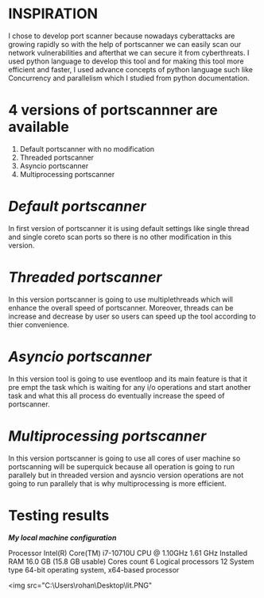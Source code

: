 # INSPIRATION
I chose to develop port scanner because nowadays cyberattacks are growing rapidly so with the help of portscanner we can easily scan our network vulnerabilities and afterthat we can secure it from cyberthreats. I used python language to develop this tool and for making this tool more efficient and faster, I used advance concepts of python language such like Concurrency and parallelism which I studied from python documentation.

# 4 versions of portscannner are available
1. Default portscanner with no modification
2. Threaded portscanner
3. Asyncio portscanner
4. Multiprocessing portscanner
 
# ___Default portscanner___
In first version of portscanner it is using default settings like single thread and single coreto scan ports so there is no other modification in this version.

# ___Threaded portscanner___
In this version portscanner is going to use multiplethreads which will enhance the overall speed of portscanner. Moreover, threads can be increase and decrease by user so users can speed up the tool according to thier convenience.

# ___Asyncio portscanner___
In this version tool is going to use eventloop and its main feature is that it pre empt the task which is waiting for any i/o operations and start another task and what this all process do eventually increase the speed of portscanner.

# ___Multiprocessing portscanner___
In this version portscanner is going to use all cores of user machine so portscanning will be superquick because all operation is going to run parallely but in threaded version and aysncio version operations are not going to run parallely that is why multiprocessing is more efficient.

# Testing results

___My local machine configuration___

Processor            Intel(R) Core(TM) i7-10710U CPU @ 1.10GHz 1.61 GHz
Installed RAM        16.0 GB (15.8 GB usable)
Cores count          6
Logical processors   12
System type          64-bit operating system, x64-based processor

<img src="C:\Users\rohan\Desktop\lit.PNG"


